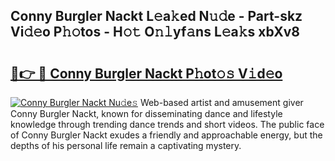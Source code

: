 ## Conny Burgler Nackt L𝚎a𝚔ed N𝚞𝚍e - Part-skz Vi𝚍𝚎o P𝚑𝚘tos - H𝚘𝚝 O𝚗𝚕yf𝚊ns L𝚎a𝚔s xbXv8

# <h2><a href="http://kfchx0.oniu.top/?m=Conny+Burgler+Nackt">🔗👉 🔴 Conny Burgler Nackt P𝚑ot𝚘𝚜 V𝚒d𝚎o</a></h2>

[![Conny Burgler Nackt Nu𝚍e𝚜](https://i.imgur.com/0qMVB7G.gif)](http://kfchx0.oniu.top/?m=Conny+Burgler+Nackt)
Web-based artist and amusement giver Conny Burgler Nackt, known for disseminating dance and lifestyle knowledge through trending dance trends and short videos. The public face of Conny Burgler Nackt exudes a friendly and approachable energy, but the depths of his personal life remain a captivating mystery.  
